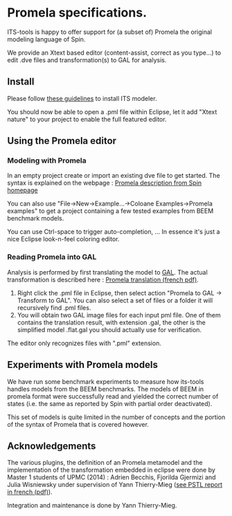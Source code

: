 # Promela specifications.

ITS-tools is happy to offer support for (a subset of) Promela the original modeling language of Spin. 

We provide an Xtext based editor (content-assist, correct as you type...) to edit .dve files and transformation(s) to GAL for analysis.

## Install

Please follow [these guidelines](eclipsestart.md) to install ITS modeler.

You should now be able to open a .pml file within Eclipse, let it add "Xtext nature" to your project to enable the full featured editor.

## Using the Promela editor

### Modeling with Promela

In an empty project create or import an existing dve file to get started. The syntax is explained on the webpage : [Promela description from Spin homepage](http://spinroot.com)

You can also use "File->New->Example...->Coloane Examples->Promela examples" to get a project containing a few tested examples from BEEM benchmark models.

You can use Ctrl-space to trigger auto-completion, ... In essence it's just a nice Eclipse look-n-feel coloring editor.

### Reading Promela into GAL

Analysis is performed by first translating the model to [GAL](gal.md). The actual transformation is described here : [Promela translation (french pdf)](https://media.githubusercontent.com/media/lip6/ITSTools-web/master/files/PSTL_promela.pdf).

1.  Right click the .pml file in Eclipse, then select action "Promela to GAL -> Transform to GAL". You can also select a set of files or a folder it will recursively find .pml files.
2.  You will obtain two GAL image files for each input pml file. One of them contains the translation result, with extension .gal, the other is the simplified model .flat.gal you should actually use for verification.

The editor only recognizes files with ".pml" extension.

## Experiments with Promela models

We have run some benchmark experiments to measure how its-tools handles models from the BEEM benchmarks. 
The models of BEEM in promela format were successfully read and yielded the correct number of states (i.e. the same as reported by Spin with partial order deactivated).

This set of models is quite limited in the number of concepts and the portion of the syntax of Promela that is covered however.

## Acknowledgements

The various plugins, the definition of an Promela metamodel and the implementation of the transformation embedded in eclipse were done by Master 1 students of UPMC (2014) : Adrien Becchis, Fjorilda Gjermizi and Julia Wisniewsky under supervision of Yann Thierry-Mieg ([see PSTL report in french (pdf)](https://media.githubusercontent.com/media/lip6/ITSTools-web/master/files/PSTL_promela.pdf)). 

Integration and maintenance is done by Yann Thierry-Mieg.